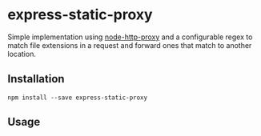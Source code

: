 # express-static-proxy

Simple implementation using [node-http-proxy](https://github.com/nodejitsu/node-http-proxy) and a configurable regex to match file extensions in a request and forward ones that match to another location.

## Installation

`npm install --save express-static-proxy`

## Usage

